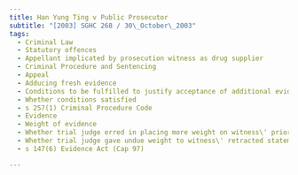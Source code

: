 ```yaml
---
title: Han Yung Ting v Public Prosecutor 
subtitle: "[2003] SGHC 268 / 30\_October\_2003"
tags:
  - Criminal Law
  - Statutory offences
  - Appellant implicated by prosecution witness as drug supplier
  - Criminal Procedure and Sentencing
  - Appeal
  - Adducing fresh evidence
  - Conditions to be fulfilled to justify acceptance of additional evidence
  - Whether conditions satisfied
  - s 257(1) Criminal Procedure Code
  - Evidence
  - Weight of evidence
  - Whether trial judge erred in placing more weight on witness\' prior statements to police than on his oral testimony in court
  - Whether trial judge gave undue weight to witness\' retracted statements
  - s 147(6) Evidence Act (Cap 97)

---
```



